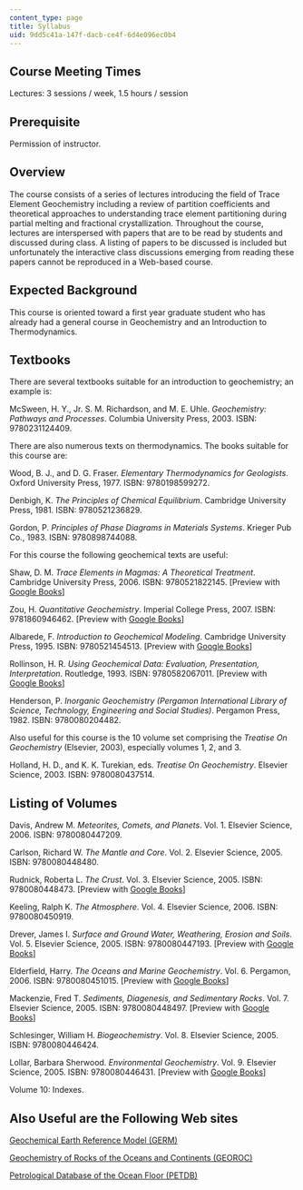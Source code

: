 ```yaml
---
content_type: page
title: Syllabus
uid: 9dd5c41a-147f-dacb-ce4f-6d4e096ec0b4
---
```


Course Meeting Times
--------------------

Lectures: 3 sessions / week, 1.5 hours / session

Prerequisite
------------

Permission of instructor.

Overview
--------

The course consists of a series of lectures introducing the field of Trace Element Geochemistry including a review of partition coefficients and theoretical approaches to understanding trace element partitioning during partial melting and fractional crystallization. Throughout the course, lectures are interspersed with papers that are to be read by students and discussed during class. A listing of papers to be discussed is included but unfortunately the interactive class discussions emerging from reading these papers cannot be reproduced in a Web-based course.

Expected Background
-------------------

This course is oriented toward a first year graduate student who has already had a general course in Geochemistry and an Introduction to Thermodynamics.

Textbooks
---------

There are several textbooks suitable for an introduction to geochemistry; an example is:

McSween, H. Y., Jr. S. M. Richardson, and M. E. Uhle. _Geochemistry: Pathways and Processes_. Columbia University Press, 2003. ISBN: 9780231124409.

There are also numerous texts on thermodynamics. The books suitable for this course are:

Wood, B. J., and D. G. Fraser. _Elementary Thermodynamics for Geologists_. Oxford University Press, 1977. ISBN: 9780198599272.

Denbigh, K. _The Principles of Chemical Equilibrium_. Cambridge University Press, 1981. ISBN: 9780521236829.

Gordon, P. _Principles of Phase Diagrams in Materials Systems_. Krieger Pub Co., 1983. ISBN: 9780898744088.

For this course the following geochemical texts are useful:

Shaw, D. M. _Trace Elements in Magmas: A Theoretical Treatment_. Cambridge University Press, 2006. ISBN: 9780521822145. \[Preview with [Google Books](http://books.google.com/books?id=UNOuCO2qw_8C&printsec=frontcover)\]

Zou, H. _Quantitative Geochemistry_. Imperial College Press, 2007. ISBN: 9781860946462. \[Preview with [Google Books](http://books.google.com/books?id=luGKbpguK-MC&printsec=frontcover)\]

Albarede, F. _Introduction to Geochemical Modeling_. Cambridge University Press, 1995. ISBN: 9780521454513. \[Preview with [Google Books](http://books.google.com/books?id=K2I9_LHXYW4C&printsec=frontcover)\]

Rollinson, H. R. _Using Geochemical Data: Evaluation, Presentation, Interpretation_. Routledge, 1993. ISBN: 9780582067011. \[Preview with [Google Books](http://books.google.com/books?id=2uGsAgAAQBAJ&printsec=frontcover)\]

Henderson, P. _Inorganic Geochemistry (Pergamon International Library of Science, Technology, Engineering and Social Studies)_. Pergamon Press, 1982. ISBN: 9780080204482.

Also useful for this course is the 10 volume set comprising the _Treatise On Geochemistry_ (Elsevier, 2003), especially volumes 1, 2, and 3.

Holland, H. D., and K. K. Turekian, eds. _Treatise On Geochemistry_. Elsevier Science, 2003. ISBN: 9780080437514.

Listing of Volumes
------------------

Davis, Andrew M. _Meteorites, Comets, and Planets_. Vol. 1. Elsevier Science, 2006. ISBN: 9780080447209.

Carlson, Richard W. _The Mantle and Core_. Vol. 2. Elsevier Science, 2005. ISBN: 9780080448480.

Rudnick, Roberta L. _The Crust_. Vol. 3. Elsevier Science, 2005. ISBN: 9780080448473. \[Preview with [Google Books](http://books.google.com/books?id=QT52UZxDFwgC&printsec=frontcover)\]

Keeling, Ralph K. _The Atmosphere_. Vol. 4. Elsevier Science, 2006. ISBN: 9780080450919.

Drever, James I. _Surface and Ground Water, Weathering, Erosion and Soils_. Vol. 5. Elsevier Science, 2005. ISBN: 9780080447193. \[Preview with [Google Books](http://books.google.com/books?id=7NbGsXg96OAC&printsec=frontcover)\]

Elderfield, Harry. _The Oceans and Marine Geochemistry_. Vol. 6. Pergamon, 2006. ISBN: 9780080451015. \[Preview with [Google Books](http://books.google.com/books?id=BnZ77tb18UEC&printsec=frontcover)\]

Mackenzie, Fred T. _Sediments, Diagenesis, and Sedimentary Rocks_. Vol. 7. Elsevier Science, 2005. ISBN: 9780080448497. \[Preview with [Google Books](http://books.google.com/books?id=K8M3FOL3MZgC&printsec=frontcover)\]

Schlesinger, William H. _Biogeochemistry_. Vol. 8. Elsevier Science, 2005. ISBN: 9780080446424.

Lollar, Barbara Sherwood. _Environmental Geochemistry_. Vol. 9. Elsevier Science, 2005. ISBN: 9780080446431. \[Preview with [Google Books](http://books.google.com/books?id=_NdjXZ4IU0EC&printsec=frontcover)\]

Volume 10: Indexes.

Also Useful are the Following Web sites
---------------------------------------

[Geochemical Earth Reference Model (GERM)](http://earthref.org/GERM/)

[Geochemistry of Rocks of the Oceans and Continents (GEOROC)](http://georoc.mpch-mainz.gwdg.de/georoc/)

[Petrological Database of the Ocean Floor (PETDB)](http://www.petdb.org/)